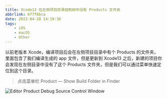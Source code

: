 ```yaml
---
title: Xcode13 在左侧项目目录结构树中没有 Products 文件夹
abbrlink: 677f6bca
date: 2022-04-28 14:19:36
tags:
    - iOS
    - macOS
    - Other
---
```


以前老版本 Xcode，编译项目后会在左侧项目目录中有个 Products 的文件夹，里面包含了我们编译生成的 app 文件，但是更新到 Xcode13 之后，新建的项目你会发现在左侧目录中没有了这个 Products 文件夹，但是我们可以通过菜单快速定位到这个目录。

> 点击菜单栏 Product — Show Build Folder in Finder

![Editor Product Debug Source Control Window](/images/2022/EditorProductDebugSourceControlWindow.png)